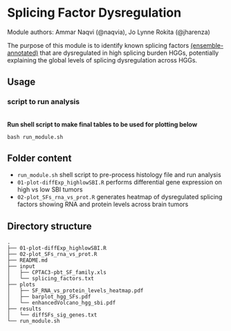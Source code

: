 # Splicing Factor Dysregulation

Module authors: Ammar Naqvi (@naqvia), Jo Lynne Rokita (@jharenza)

The purpose of this module is to identify known splicing factors [(ensemble-annotated)](https://genome.cshlp.org/content/26/6/732.long#ref-15) that are dysregulated in high splicing burden HGGs, potentially explaining the global levels of splicing dysregulation across HGGs.

## Usage
### script to run analysis
<br>**Run shell script to make final tables to be used for plotting below**
```
bash run_module.sh
```

## Folder content
* `run_module.sh` shell script to pre-process histology file and run analysis
* `01-plot-diffExp_highlowSBI.R` performs differential gene expression on high vs low SBI tumors
* `02-plot_SFs_rna_vs_prot.R` generates heatmap of dysregulated splicing factors showing RNA and protein levels across brain tumors  

## Directory structure
```
.
├── 01-plot-diffExp_highlowSBI.R
├── 02-plot_SFs_rna_vs_prot.R
├── README.md
├── input
│   ├── CPTAC3-pbt_SF_family.xls
│   └── splicing_factors.txt
├── plots
│   ├── SF_RNA_vs_protein_levels_heatmap.pdf
│   ├── barplot_hgg_SFs.pdf
│   └── enhancedVolcano_hgg_sbi.pdf
├── results
│   └── diffSFs_sig_genes.txt
└── run_module.sh
```
